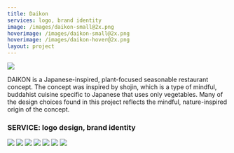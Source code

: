 ```yaml
---
title: Daikon
services: logo, brand identity
image: /images/daikon-small@2x.png
hoverimage: /images/daikon-small@2x.png
hoverimage: /images/daikon-hover@2x.png
layout: project
---
```


<img class="img-flex load-hidden" src="{{ site.baseurl }}/images/daikon-1.png" />

DAIKON is a Japanese-inspired, plant-focused seasonable restaurant concept. The concept was inspired by shojin, which is a type of mindful, buddahist cuisine specific to Japanese that uses only vegetables. Many of the design choices found in this project reflects the mindful, nature-inspired origin of the concept.

<h3>SERVICE: logo design, brand identity</h3>

<img class="img-flex load-hidden" src="{{ site.baseurl }}/images/daikon-2.png" />
<img class="img-flex load-hidden" src="{{ site.baseurl }}/images/daikon-3.png" />
<img class="img-flex load-hidden" src="{{ site.baseurl }}/images/daikon-4.png" />
<img class="img-flex load-hidden" src="{{ site.baseurl }}/images/daikon-5.png" />
<img class="img-flex load-hidden" src="{{ site.baseurl }}/images/daikon-6.png" />
<img class="img-flex load-hidden" src="{{ site.baseurl }}/images/daikon-7.png" />
<img class="img-flex load-hidden" src="{{ site.baseurl }}/images/daikon-8.png" />
